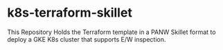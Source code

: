 # k8s-terraform-skillet
This Repository Holds the Terraform template in a PANW Skillet format to deploy a GKE K8s cluster that supports E/W inspection.
